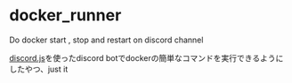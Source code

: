 # docker_runner
Do docker start , stop and restart on discord channel

[discord.js](https://github.com/discordjs)を使ったdiscord botでdockerの簡単なコマンドを実行できるようにしたやつ、just it
